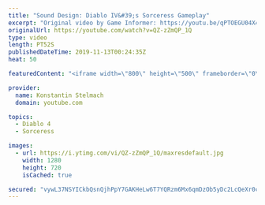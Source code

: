 ```yaml
---
title: "Sound Design: Diablo IV&#39;s Sorceress Gameplay"
excerpt: "Original video by Game Informer: https://youtu.be/qPTOEGU04X4."
originalUrl: https://youtube.com/watch?v=QZ-zZmQP_1Q
type: video
length: PT52S
publishedDateTime: 2019-11-13T00:24:35Z
heat: 50

featuredContent: "<iframe width=\"800\" height=\"500\" frameborder=\"0\" src=\"https://www.youtube.com/embed/QZ-zZmQP_1Q\" allow=\"accelerometer; autoplay; encrypted-media; gyroscope; picture-in-picture\" allowfullscreen></iframe>"

provider:
  name: Konstantin Stelmach
  domain: youtube.com

topics:
  - Diablo 4
  - Sorceress

images:
  - url: https://i.ytimg.com/vi/QZ-zZmQP_1Q/maxresdefault.jpg
    width: 1280
    height: 720
    isCached: true

secured: "vywL37NSYICkbQsnQjhPpY7GAKHeLw6T7YQRzm6Mx6qmDzOb5yDc2LcQeXr0cSyVdpGKNiBPaPEgSrBk00Y6CDYlZ6ddL99iEbCBywcp8w8xXiTOFiw7qpaj/wz/4xAlFSo5PmYMG0cLZFv8nxdIdCWiwPHe/TU+cW8S+png3nJlstQdZEjlqVHAGobw8xAWpjn3wini2N3sazvzrL9D7lYZb55d+NjiQgIkNEYuNiSArEXz7bLSantB2kjaUELbFu0ddpy2trySsWLtqI9Qrxk+Q1pWqLmMjgUnv53TalfPM9pj9MxuTf7TcaMLS63pMhUJ8J5q9/lIPZbsW4UBcNOxRWthRuxJMF9webhFqAJdQJZf1/4cJSFHwhlQa4wd6NARToqtXRBEJ8sNuDXiwg==;oDmc/8+PXXjZUJnOO/2/yg=="
---
```


